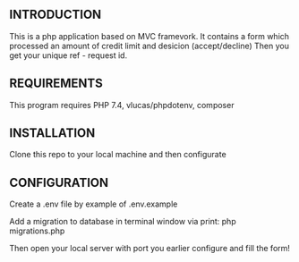 
INTRODUCTION
--------------------
This is a php application based on MVC framevork. It contains a form which processed an amount of credit limit and desicion (accept/decline)
Then you get your unique ref - request id.

REQUIREMENTS
--------------------
This program requires PHP 7.4, vlucas/phpdotenv, composer

INSTALLATION
--------------------
Clone this repo to your local machine and then configurate

CONFIGURATION
--------------------
Create a .env file by example of .env.example

Add a migration to database in terminal window via print:
php migrations.php

Then open your local server with port you earlier configure and fill the form!
